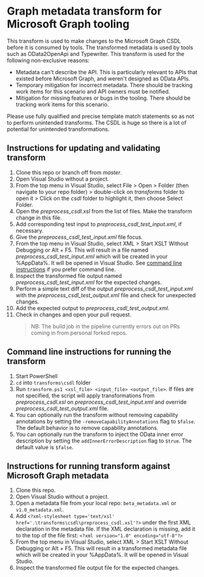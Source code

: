 # Graph metadata transform for Microsoft Graph tooling

This transform is used to make changes to the Microsoft Graph CSDL before it is consumed by tools. The transformed metadata is used by tools such as OData2OpenApi and Typewriter. This transform is used for the following non-exclusive reasons: 

* Metadata can't describe the API. This is particularly relevant to APIs that existed before Microsoft Graph, and weren't designed as OData APIs.
* Temporary mitigation for incorrect metadata. There should be tracking work items for this scenario and API owners must be notified.
* Mitigation for missing features or bugs in the tooling. There should be tracking work items for this scenario.

Please use fully qualified and precise template match statements so as not to perform unintended transforms. The CSDL is huge so there is a lot of potential for unintended transformations.

## Instructions for updating and validating transform

1. Clone this repo or branch off from *master*. 
2. Open Visual Studio without a project.
3. From the top menu in Visual Studio, select File > Open > Folder (then navigate to your repo folder) > double-click on *transforms* folder to open it > Click on the *csdl* folder to highlight it, then choose Select Folder.
4. Open the *preprocess_csdl.xsl* from the list of files. Make the transform change in this file.
5. Add corresponding test input to *preprocess_csdl_test_input.xml*, if necessary.
6. Give the *preprocess_csdl_test_input.xml* file focus.
7. From the top menu in Visual Studio, select XML > Start XSLT Without Debugging or Alt + F5. This will result in a file named *preprocess_csdl_test_input.xml* which will be created in your %AppData%. It will be opened in Visual Studio. See [command line instructions](#command-line-instructions-for-running-the-transform) if you prefer command line.
8. Inspect the transformed file output named *preprocess_csdl_test_input.xml* for the expected changes.
9. Perform a simple text diff of the output *preprocess_csdl_test_input.xml* with the *preprocess_csdl_test_output.xml* file and check for unexpected changes.
10. Add the expected output to *preprocess_csdl_test_output.xml*.
11. Check in changes and open your pull request.
    > NB: The build job in the pipeline currently errors out on PRs coming in from personal forked repos.  

## Command line instructions for running the transform

1. Start PowerShell
2. `cd` into `transforms\csdl` folder
3. Run `transform.ps1 <xsl_file> <input_file> <output_file>`. If files are not specified, the script will apply transformations from  *preprocess_csdl.xsl* on  *preprocess_csdl_test_input.xml* and override *preprocess_csdl_test_output.xml* file.
4. You can optionally run the transform without removing capability annotations by setting the `-removeCapabilityAnnotations` flag to `$false`. The default behavior is to remove capability annotations.
5. You can optionally run the transform to inject the OData inner error description by setting the `addInnerErrorDescription` flag to `$true`. The default value is `$false`.

## Instructions for running transform against Microsoft Graph metadata

1. Clone this repo.
2. Open Visual Studio without a project.
3. Open a metadata file from your local repo: `beta_metadata.xml` or `v1.0_metadata.xml`.
4. Add `<?xml-stylesheet type='text/xsl' href='.\transforms\csdl\preprocess_csdl.xsl'?>` under the first XML declaration in the metadata file. If the XML declaration is missing, add it to the top of the file first: `<?xml version="1.0" encoding="utf-8"?>`
5. From the top menu in Visual Studio, select XML > Start XSLT Without Debugging or Alt + F5. This will result in a transformed metadata file which will be created in your %AppData%. It will be opened in Visual Studio.
6. Inspect the transformed file output file for the expected changes.